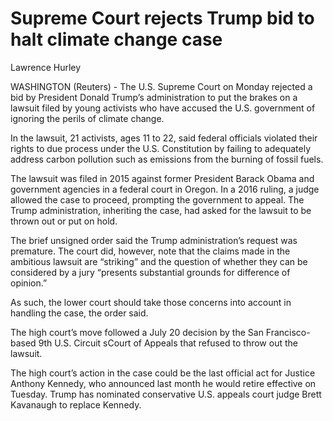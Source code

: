 # Supreme Court rejects Trump bid to halt climate change case

Lawrence Hurley


WASHINGTON (Reuters) - The U.S. Supreme Court on Monday rejected a bid by President
Donald Trump’s administration to put the brakes on a lawsuit filed by young activists
who have accused the U.S. government of ignoring the perils of climate change.

In the lawsuit, 21 activists, ages 11 to 22, said federal officials violated their rights
to due process under the U.S. Constitution by failing to adequately address carbon
pollution such as emissions from the burning of fossil fuels.

The lawsuit was filed in 2015 against former President Barack Obama and government agencies
in a federal court in Oregon. In a 2016 ruling, a judge allowed the case to proceed, prompting
the government to appeal. The Trump administration, inheriting the case, had asked for the
lawsuit to be thrown out or put on hold.

The brief unsigned order said the Trump administration’s request was premature. The court
did, however, note that the claims made in the ambitious lawsuit are “striking” and the
question of whether they can be considered by a jury “presents substantial grounds for
difference of opinion.”

As such, the lower court should take those concerns into account in handling the case, the
order said.

The high court’s move followed a July 20 decision by the San Francisco-based 9th U.S. Circuit
sCourt of Appeals that refused to throw out the lawsuit.

The high court’s action in the case could be the last official act for Justice Anthony Kennedy,
who announced last month he would retire effective on Tuesday. Trump has nominated conservative
U.S. appeals court judge Brett Kavanaugh to replace Kennedy. 